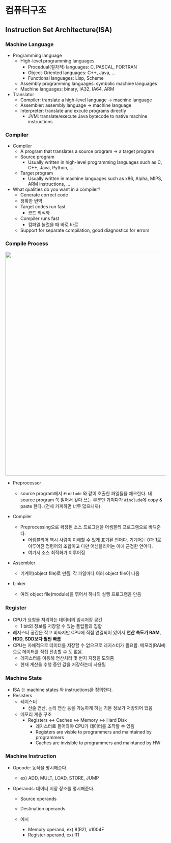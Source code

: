 # 컴퓨터구조

## Instruction Set Architecture(ISA)

### Machine Language

* Programming language
  * High-level programming languages
    * Procedual(절차적) languages: C, PASCAL, FORTRAN
    * Object-Oriented languages: C++, Java, ...
    * Functional languages: Lisp, Scheme
  * Assembly programming languages: symbolic machine languages
  * Machine languages: binary, IA32, IA64, ARM
* Translator
  * Compiler: translate a high-level language -> machine language
  * Assembler: assembly language -> machine language
  * Interpreter: translate and excute programs directly
    * JVM: translate/execute Java bytecode to native machine instructions



### Compiler

* Compiler
  * A program that translates a source program -> a target program
  * Source program
    * Usually written in high-level programming languages such as C, C++, Java, Python, ...
  * Target program
    * Usually written in machine languages such as x86, Alpha, MIPS, ARM instructions, ...
* What qualities do you want in a compiler?
  *  Generate correct code
    * 정확한 번역
  * Target codes run fast
    * 코드 최적화
  * Compiler runs fast
    * 컴파일 눌렀을 때 바로 바로
  * Support for separate compilation, good diagnostics for errors



### Compile Process

<img src="https://user-images.githubusercontent.com/46865281/89161955-4c56bc80-d5ae-11ea-9dcc-3803c4c76e4e.png" width="700" height="700">

* Preprocessor
  * source program에서 `#include` 와 같이 호출한 파일들을 체크한다. 내 source program 쭉 읽어서 갖다 쓰는 부분만 가져다가 `#include`에 copy & paste 한다. (전체 카피하면 너무 많으니까)
* Compiler
  * Preprocessing으로 확장된 소스 프로그램을 어셈블리 프로그램으로 바꿔준다.
    * 어셈블리어 역시 사람이 이해할 수 있게 표기된 언어다. 기계어는 0과 1로 이루어진 명령어의 조합이고 다만 어셈블리어는 이에 근접한 언어다.
    * 여기서 소스 최적화가 이루어짐

* Assembler
  * 기계어(object file)로 만듬. 각 파일마다 여러 object file이 나옴
* Linker
  * 여러 object file(module)을 엮어서 하나의 실행 프로그램을 만듬



### Register

* CPU가 요청을 처리하는 데이터의 임시저장 공간
  * 1 bit의 정보를 저장할 수 있는  플립플의 집합
* 레지스터 공간은 작고 비싸지만 CPU에 직접 연결되어 있어서 **연산 속도가 RAM, HDD, SDD보다 훨씬  빠름**
* CPU는 자체적으로 데이터를 저장할 수 없으므로 레지스터가 필요함. 메모리(RAM)으로 데이터를 직접 전송할 수 도 없음.
  * 레지스터를 이용해 연산처리 및 번지 지정을 도와줌
  * 현재 계산을 수행 중인 값을 저장하는데 사용됨



### Machine State

* ISA 는 machine states 와 instructions을 정의한다.
* Resisters
  * 레지스터
    * 산술 연산, 논리 연산 등을 가능하게 하는 기본 정보가 저장되어 있음
  * 메모리 계층 구조
    * Registers <-> Caches <-> Memory <-> Hard Disk
      * 레지스터로 들어와야 CPU가 데이터를 조작할 수 있음
      * Registers are visble to programmers and maintained by programmers
      * Caches are invisible to programmers and maintaned by HW



### Machine Instruction

* Opcode: 동작을 명시해준다.

  * ex) ADD, MULT, LOAD, STORE, JUMP

* Operands: 데이터 저장 장소를 명시해준다.

  * Source operands

  * Destination operands

  * 예시

    * Memory operand, ex) 8(R2), x1004F
    * Register operand, ex) R1

    

